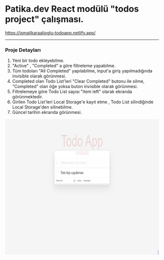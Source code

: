 # Patika.dev React modülü "todos project" çalışması.

https://ismailkaraalioglu-todoapp.netlify.app/

---

### Proje Detayları

1. Yeni bir todo ekleyebilme.
2. "Active" , "Completed" a göre filtreleme yapabilme.
3. Tüm todoları "All Completed" yapılabilme, input'a giriş yapılmadığında invisible olarak görünmesi.
4. Completed olan Todo List'leri "Clear Completed" butonu ile silme, "Completed" olan öğe yoksa buton invisible olarak görünmesi.
5. Filtrelemeye göre Todo List sayısı "item left" olarak ekranda görünmektedir.
6. Girilen Todo List'leri Local Storage'e kayıt etme , Todo List silindiğinde Local Storage'den silinebilme.
7. Güncel tarihin ekranda görünmesi.

![todoApp](./src/img/todoApp.jpg)
